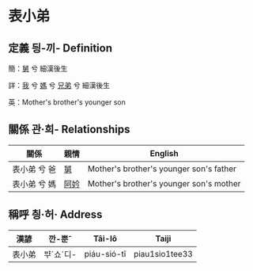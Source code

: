 # 表小弟
## 定義 딍-끼- Definition
簡：[舅](member16.md) 兮 細漢後生

詳：[我](member1.md) 兮 [媽](member3.md) 兮 [兄弟](member16.md) 兮 細漢後生

英：Mother's brother's younger son

## 關係 관·희- Relationships

關係 | 親情 | English
--- | --- | --- 
表小弟 兮 爸 | [舅](member16.md) | Mother's brother's younger son's father
表小弟 兮 媽 | [阿妗](member51.md) | Mother's brother's younger son's mother


## 稱呼 칑·허· Address

漢諺 | 깐-뿐ˆ | Tâi-lô | Taiji
--- | --- | --- | --- 
表小弟 | ᄇᆤˊ쇼ˊ디- | piáu-sió-tī | piau1sio1tee33 
